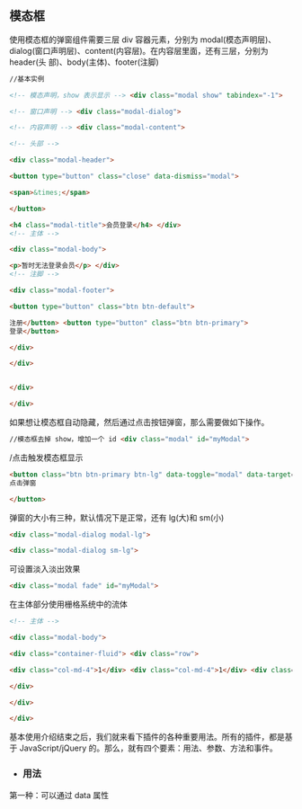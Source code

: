 
##  模态框
使用模态框的弹窗组件需要三层 div 容器元素，分别为 modal(模态声明层)、
dialog(窗口声明层)、content(内容层)。在内容层里面，还有三层，分别为 header(头
部)、body(主体)、footer(注脚)
```html
//基本实例

<!-- 模态声明，show 表示显示 --> <div class="modal show" tabindex="-1">

<!-- 窗口声明 --> <div class="modal-dialog">

<!-- 内容声明 --> <div class="modal-content">

<!-- 头部 -->

<div class="modal-header">

<button type="button" class="close" data-dismiss="modal">

<span>&times;</span>

</button>

<h4 class="modal-title">会员登录</h4> </div>
<!-- 主体 -->

<div class="modal-body">

<p>暂时无法登录会员</p> </div>
<!-- 注脚 -->

<div class="modal-footer">

<button type="button" class="btn btn-default">

注册</button> <button type="button" class="btn btn-primary">
登录</button>

</div>

</div>


</div>

</div>
```

如果想让模态框自动隐藏，然后通过点击按钮弹窗，那么需要做如下操作。
```html
//模态框去掉 show，增加一个 id <div class="modal" id="myModal">
```
/点击触发模态框显示
```html
<button class="btn btn-primary btn-lg" data-toggle="modal" data-target="#myModal">
点击弹窗

</button>
```
弹窗的大小有三种，默认情况下是正常，还有 lg(大)和 sm(小)
```html
<div class="modal-dialog modal-lg">

<div class="modal-dialog sm-lg">
```
可设置淡入淡出效果
```html
<div class="modal fade" id="myModal">
```
在主体部分使用栅格系统中的流体
```html
<!-- 主体 -->

<div class="modal-body">

<div class="container-fluid"> <div class="row">

<div class="col-md-4">1</div> <div class="col-md-4">1</div> <div class="col-md-4">1</div>

</div>

</div>

</div>
```
基本使用介绍结束之后，我们就来看下插件的各种重要用法。所有的插件，都是基于 JavaScript/jQuery 的。那么，就有四个要素：用法、参数、方法和事件。
- ### 用法
 第一种：可以通过 data 属性
